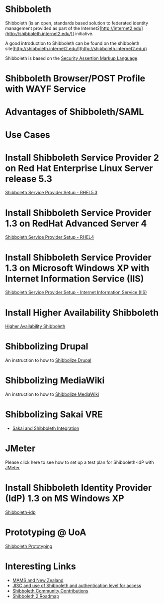 # Shibboleth

Shibboleth [is an open, standards based solution to federated identity management provided as part of the Internet2[http://internet2.edu](http://shibboleth.internet2.edu/)] initiative.

A good introduction to Shibboleth can be found on the shibboleth site[http://shibboleth.internet2.edu/](http://shibboleth.internet2.edu/)

Shibboleth is based on the [Security Assertion Markup Language](/wiki/spaces/BeSTGRID/pages/3816950524).

# Shibboleth Browser/POST Profile with WAYF Service

# Advantages of Shibboleth/SAML

# Use Cases

# Install Shibboleth Service Provider 2 on Red Hat Enterprise Linux Server release 5.3

[Shibboleth Service Provider Setup - RHEL5.3](/wiki/spaces/BeSTGRID/pages/3816950737)

# Install Shibboleth Service Provider 1.3 on RedHat Advanced Server 4

[Shibboleth Service Provider Setup - RHEL4](/wiki/spaces/BeSTGRID/pages/3816950611)

# Install Shibboleth Service Provider 1.3 on Microsoft Windows XP with Internet Information Service (IIS)

[Shibboleth Service Provider Setup - Internet Information Service (IIS)](/wiki/spaces/BeSTGRID/pages/3816950587)

# Install Higher Availability Shibboleth

[Higher Availability Shibboleth](/wiki/spaces/BeSTGRID/pages/3816950845)

# Shibbolizing Drupal

An instruction to how to [Shibbolize Drupal](https://reannz.atlassian.net/wiki/pages/createpage.action?spaceKey=BeSTGRID&title=Shibbolize%20Drupal&linkCreation=true&fromPageId=3816951017)

# Shibbolizing MediaWiki

An instruction to how to [Shibbolize MediaWiki](/wiki/spaces/BeSTGRID/pages/3816950921)

# Shibbolizing Sakai VRE

- [Sakai and Shibboleth Integration](/wiki/spaces/BeSTGRID/pages/3816950539)

# JMeter

Please click here to see how to set up a test plan for Shibboleth-IdP with [JMeter](/wiki/spaces/BeSTGRID/pages/3816950761)

# Install Shibboleth Identity Provider (IdP) 1.3 on MS Windows XP

[Shibboleth-idp](/wiki/spaces/BeSTGRID/pages/3816950948)

# Prototyping @ UoA

[Shibboleth Prototyping](/wiki/spaces/BeSTGRID/pages/3816950713)

# Interesting Links

- [MAMS and New Zealand](http://wiki.tertiary.govt.nz/~InstitutionalRepositories/Main/MacquarieUniversity)
- [JISC and use of Shibboleth and authentication level for access](http://www.jisc.ac.uk/uploaded_documents/FAME-PERMIS-Presentation.pdf)
- [Shibboleth Community Contributions](https://authdev.it.ohio-state.edu/twiki/bin/view/Shibboleth/Contributions)
- [Shibboleth 2 Roadmap](https://authdev.it.ohio-state.edu/twiki/bin/view/Shibboleth/ShibTwoRoadmap)
